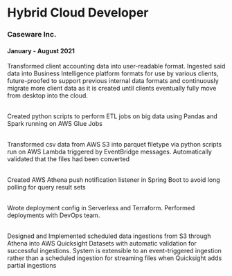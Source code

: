 # Hybrid Cloud Developer
### Caseware Inc. 
#### January - August 2021


Transformed client accounting data into user-readable format. Ingested said data into Business Intelligence platform formats for use by various clients, future-proofed to support previous internal data formats and continuously migrate more client data as it is created until clients eventually fully move from desktop into the cloud.  <br/> <br/>

Created python scripts to perform ETL jobs on big data using Pandas and Spark running on AWS Glue Jobs  <br/> <br/>

Transformed csv data from AWS S3 into parquet filetype via python scripts run on AWS Lambda triggered by EventBridge messages. Automatically validated that the files had been converted  <br/> <br/>

Created AWS Athena push notification listener in Spring Boot to avoid long polling for query result sets  <br/> <br/>

Wrote deployment config in Serverless and Terraform. Performed deployments with DevOps team.  <br/> <br/>

Designed and Implemented scheduled data ingestions from S3 through Athena into AWS Quicksight Datasets with automatic validation for successful ingestions. System is extensible to an event-triggered ingestion rather than a scheduled ingestion for streaming files when Quicksight adds partial ingestions  